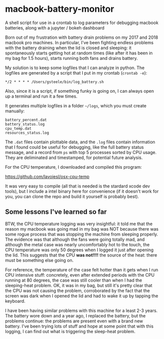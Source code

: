 # macbook-battery-monitor

A shell script for use in a crontab to log parameters for debugging macbook batteries, along with a jupyter / bokeh dashboard

Born out of my frustration with battery drain problems on my 2017 and 2018 macbook pro machines. In particular, I've been fighting endless problems with the battery draining when the lid is closed and sleeping: it spontaneously starts getting hot at random times (like after it has been in my bag for 1.5 hours), starts running both fans and drains battery. 

My solution is to keep some logfiles that I can analyze in python. The logfiles are generated by a script that I put in my crontab (`crontab -e`):

```
*/2 * * * * /Users/gsteele/bin/log_battery.sh
```

Also, since it is a script, if something funky is going on, I can always open up a terminal and run it a few times. 

It generates multiple logfiles in a folder `~/logs`, which you must create manually:

```
battery_percent.dat
battery_status.log
cpu_temp.dat
resources_status.log
```

The `.dat` files contain plottable data, and the `.log` files contain information that I found could be useful for debugging, like the full battery status message, and a record from `ps` with top 5 processes sorted by CPU usage. They are deliminated and timestamped, for potential future analysis. 

For the CPU temperature, I downloaded and compiled this program:

https://github.com/lavoiesl/osx-cpu-temp

It was very easy to compile (all that is needed is the stardard xcode dev tools), but I include a intel binary here for convenience (if it doesn't work for you, you can clone the repo and build it yourself is probably best). 

## Some lessons I've learned so far

BTW, the CPU temperature logging was very insightful: it told me that the reason my macbook was going mad in my bag was NOT because there was some rogue process that was stopping the machine from sleeping properly. The evidence was that although the fans were going totally mad, and although the metal case was nearly uncomfortably hot to the touch, the CPU temperature was only 50 degrees when I logged it just after opening the lid. This suggests that the CPU **was not!!!!** the source of the heat: there must be something else going on. 

For reference, the temperature of the case felt hotter than it gets when I run CPU intensive stuff: concretely, even after extended periods with the CPU running at 80 degrees, the case was still cooler than when I had the sleeping-heat problem. OK, it was in my bag, but still it's pretty clear that the CPU was not causing the problem, corroborated by the fact that the screen was dark when I opened the lid and had to wake it up by tapping the keyboard. 

I have been having similar problems with this machine for a least 2-3 years. The battery wore down and a year ago, I replaced the battery, but the problems continue: the problems are present even with a brand new battery. I've been trying lots of stuff and hope at some point that with this logging, I can find out what is triggering the sleep-heat problem. 
